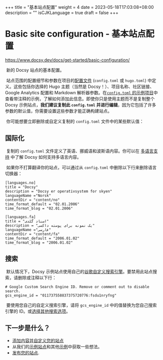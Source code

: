 +++
title = "基本站点配置"
weight = 4
date = 2023-05-18T17:03:08+08:00
description = ""
isCJKLanguage = true
draft = false
+++

# Basic site configuration - 基本站点配置 

https://www.docsy.dev/docs/get-started/basic-configuration/

​	新的 Docsy 站点的基本配置。



​	站点范围的配置细节和参数在项目的[配置文件](https://gohugo.io/getting-started/configuration/#configuration-file) (`config.toml` 或 `hugo.toml`) 中定义。这些包括你选择的 Hugo 主题（当然是 Docsy！）、项目名称、社区链接、Google Analytics 配置和 Markdown 解析器参数。在[`config.toml` 的示例项目](https://github.com/google/docsy-example/blob/master/config.toml)中查看带注释的示例，了解如何添加此信息。即使你只是使用主题而不是复制整个 Docsy 示例站点，**我们建议复制此 `config.toml` 并进行编辑**，因为它包括了许多参数的默认值，你需要设置这些参数才能正确构建站点。

​	你可能想要立即删除或自定义复制的 `config.toml` 文件中的某些默认值：

## 国际化 

​	复制的 `config.toml` 文件定义了英语、挪威语和波斯语内容。你可以在 [多语言支持](https://www.docsy.dev/docs/language/) 中了解 Docsy 如何支持多语言内容。

​	如果你不打算翻译你的站点，可以通过从 `config.toml` 中删除以下行来删除语言切换器：

```
[languages.no]
title = "Docsy"
description = "Docsy er operativsystem for skyen"
languageName ="Norsk"
contentDir = "content/no"
time_format_default = "02.01.2006"
time_format_blog = "02.01.2006"

[languages.fa]
title = "اسناد گلدی"
description = "یک نمونه برای پوسته داکسی"
languageName ="فارسی"
contentDir = "content/fa"
time_format_default = "2006.01.02"
time_format_blog = "2006.01.02"
```

## 搜索 

​	默认情况下，Docsy 示例站点使用自己的[谷歌自定义搜索引擎](https://cse.google.com/cse/all)。要禁用此站点搜索，请删除或注释以下行：

```
# Google Custom Search Engine ID. Remove or comment out to disable search.
gcs_engine_id = "011737558837375720776:fsdu1nryfng"
```

​	要使用您自己的自定义搜索引擎，请将 `gcs_engine_id` 中的值替换为您自己搜索引擎的 ID。或[选择其他搜索选项](https://www.docsy.dev/docs/adding-content/navigation/#site-search-options)。

## 下一步是什么？ 

- [添加内容并自定义您的站点 ](https://www.docsy.dev/docs/adding-content/)
- 从我们的[示例站点](https://github.com/google/docsy-example)和其他[示例](https://www.docsy.dev/docs/examples/)中获取一些想法。 
- [发布您的站点](https://www.docsy.dev/docs/deployment/).

  
